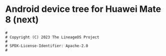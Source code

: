 # Android device tree for Huawei Mate 8 (next)

```
#
# Copyright (C) 2023 The LineageOS Project
#
# SPDX-License-Identifier: Apache-2.0
#
```
